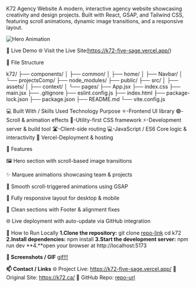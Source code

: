 K72 Agency Website
A modern, interactive agency website showcasing creativity and design projects. Built with React, GSAP, and Tailwind CSS, featuring scroll animations, dynamic image transitions, and a responsive layout.

![Hero Animation](https://i.pinimg.com/originals/97/35/82/973582d9b0e0761a1b880edb78b7f4e7.gif)


🔗 Live Demo
🌐 Visit the Live Site(https://k72-five-sage.vercel.app/)

📁 File Structure

k72/
├── components/
│   ├── common/
│   ├── home/
│   ├── Navbar/
│   └── projectsComp/
├── node_modules/
├── public/
├── src/
│   ├── assets/
│   ├── context/
│   └── pages/
├── App.jsx
├── index.css
├── main.jsx
├── .gitignore
├── eslint.config.js
├── index.html
├── package-lock.json
├── package.json
├── README.md
└── vite.config.js

💻 Built With / Skills Used
Technology	Purpose
⚛️-Frontend UI library
🟢-Scroll & animation effects
🎨-Utility-first CSS framework
⚡-Development server & build tool
🛣️-Client-side routing
💻-JavaScript / ES6	Core logic & interactivity
🚀 Vercel-Deployment & hosting


📌 Features

🖼️ Hero section with scroll-based image transitions

✨ Marquee animations showcasing team & projects

🔄 Smooth scroll-triggered animations using GSAP

📱 Fully responsive layout for desktop & mobile

🧹 Clean sections with Footer & alignment fixes

🌐 Live deployment with auto-update via GitHub integration


🚀 How to Run Locally
**1.Clone the repository:**
git clone [repo-link](https://github.com/Sweta-82/K72.git)
cd k72
**2.Install dependencies:**
npm install
**3.Start the development server:**
npm run dev
**4.**open your browser at http://localhost:5173

**📸 Screenshots / GIF**
[gif!!!](https://i.pinimg.com/originals/a2/b2/9f/a2b29f0577de8897aa845c7dc11f3d3b.gif)


**📫 Contact / Links**
🌐 Project Live: https://k72-five-sage.vercel.app/
🎨 Original Site: https://k72.ca/
💾 GitHub Repo: [repo-url](https://github.com/Sweta-82/K72.git)
